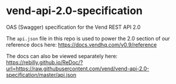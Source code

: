 # vend-api-2.0-specification
OAS (Swagger) specification for the Vend REST API 2.0

The `api.json` file in this repo is used to power the 2.0 section of our reference docs here:
https://docs.vendhq.com/v0.9/reference

The docs can also be viewed separately here:  
https://rebilly.github.io/ReDoc/?url=https://raw.githubusercontent.com/vend/vend-api-2.0-specification/master/api.json
